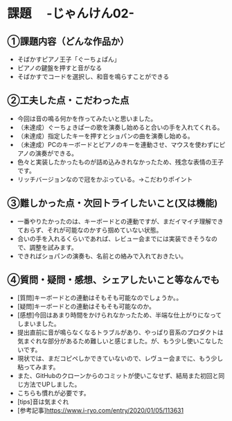 # 課題　 -じゃんけん02-

## ①課題内容（どんな作品か）
- そばかすピアノ王子「ぐーちょぱん」
- ピアノの鍵盤を押すと音がなる
- そばかすでコードを選択し、和音を鳴らすことができる

## ②工夫した点・こだわった点
- 今回は音の鳴る何かを作ってみたいと思いました。
- （未達成）ぐーちょきぱーの歌を演奏し始めると合いの手を入れてくれる。
- （未達成）指定したキーを押すとショパンの曲を演奏し始める。
- （未達成）PCのキーボードとピアノのキーを連動させ、マウスを使わずにピアノの演奏ができる。
- 色々と実装したかったものが詰め込みきれなかったため、残念な表情の王子です。
- リッチバージョンなので冠をかぶっている。→こだわりポイント

## ③難しかった点・次回トライしたいこと(又は機能)
- 一番やりたかったのは、キーボードとの連動ですが、まだイマイチ理解できておらず、それが可能なのかすら掴めていない状態。
- 合いの手を入れるくらいであれば、レビュー会までには実装できそうなので、調整を試みます。
- できればショパンの演奏も、名前との絡みで入れておきたい。

## ④質問・疑問・感想、シェアしたいこと等なんでも
- [質問]キーボードとの連動はそもそも可能なのでしょうか。。
- [疑問]キーボードとの連動はそもそも可能なのか。
- [感想]今回はあまり時間をかけられなかったため、半端な仕上がりになってしまいました。
- 提出直前に音が鳴らなくなるトラブルがあり、やっぱり音系のプロダクトは気まぐれな部分があるため難しいと感じました。が、もう少し使いこなしたいです。
- 現状では、まだコピペしかできていないので、レヴュー会までに、もう少し粘ってみます。
- また、GitHubのクローンからのコミットが使いこなせず、結局また初回と同じ方法でUPしました。
- こちらも慣れが必要です。
- [tips]音は気まぐれ
- [参考記事]https://www.i-ryo.com/entry/2020/01/05/113631
